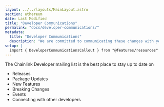 ```yaml
---
layout: ../../layouts/MainLayout.astro
section: ethereum
date: Last Modified
title: "Developer Communications"
permalink: "docs/developer-communications/"
metadata:
  title: "Developer Communications"
  description: "We are committed to communicating these changes with you in advance. This page will provide information on our current communication channels and detail active notifications / upgrade plans with timelines."
setup: |
  import { DeveloperCommunicationsCallout } from "@features/resources"
---
```


The Chainlink Developer mailing list is the best place to stay up to date on

- Releases
- Package Updates
- New Features
- Breaking Changes
- Events
- Connecting with other developers

<DeveloperCommunicationsCallout />
